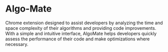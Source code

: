 # Algo-Mate
Chrome extension designed to assist developers by analyzing the time and space complexity of their algorithms and providing code improvements. With a simple and intuitive interface, AlgoMate helps developers quickly assess the performance of their code and make optimizations where necessary.
